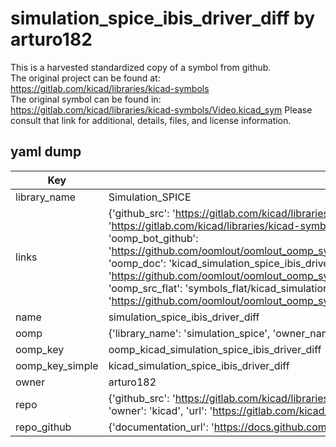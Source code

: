 # simulation_spice_ibis_driver_diff by arturo182  
This is a harvested standardized copy of a symbol from github.  
The original project can be found at:  
https://gitlab.com/kicad/libraries/kicad-symbols  
The original symbol can be found in:
https://gitlab.com/kicad/libraries/kicad-symbols/Video.kicad_sym
Please consult that link for additional, details, files, and license information.  
## yaml dump  
| Key | Value |  
| --- | --- |  
| library_name | Simulation_SPICE |  
| links | {'github_src': 'https://gitlab.com/kicad/libraries/kicad-symbols/Video.kicad_sym', 'github_src_repo': 'https://gitlab.com/kicad/libraries/kicad-symbols', 'oomp_bot': 'kicad_simulation_spice_ibis_driver_diff/working', 'oomp_bot_github': 'https://github.com/oomlout/oomlout_oomp_symbol_bot/tree/main/kicad_simulation_spice_ibis_driver_diff/working', 'oomp_doc': 'kicad_simulation_spice_ibis_driver_diff/working', 'oomp_doc_github': 'https://github.com/oomlout/oomlout_oomp_symbol_doc/tree/main/kicad_simulation_spice_ibis_driver_diff/working', 'oomp_src_flat': 'symbols_flat/kicad_simulation_spice_ibis_driver_diff/working', 'oomp_src_flat_github': 'https://github.com/oomlout/oomlout_oomp_symbol_src/tree/main/kicad_simulation_spice_ibis_driver_diff/working'} |  
| name | simulation_spice_ibis_driver_diff |  
| oomp | {'library_name': 'simulation_spice', 'owner_name': 'kicad', 'symbol_name': 'simulation_spice_ibis_driver_diff'} |  
| oomp_key | oomp_kicad_simulation_spice_ibis_driver_diff |  
| oomp_key_simple | kicad_simulation_spice_ibis_driver_diff |  
| owner | arturo182 |  
| repo | {'github_src': 'https://gitlab.com/kicad/libraries/kicad-symbols/Video.kicad_sym', 'name': 'libraries/kicad-symbols', 'owner': 'kicad', 'url': 'https://gitlab.com/kicad/libraries/kicad-symbols'} |  
| repo_github | {'documentation_url': 'https://docs.github.com/rest/repos/repos#get-a-repository', 'message': 'Not Found'} |  

